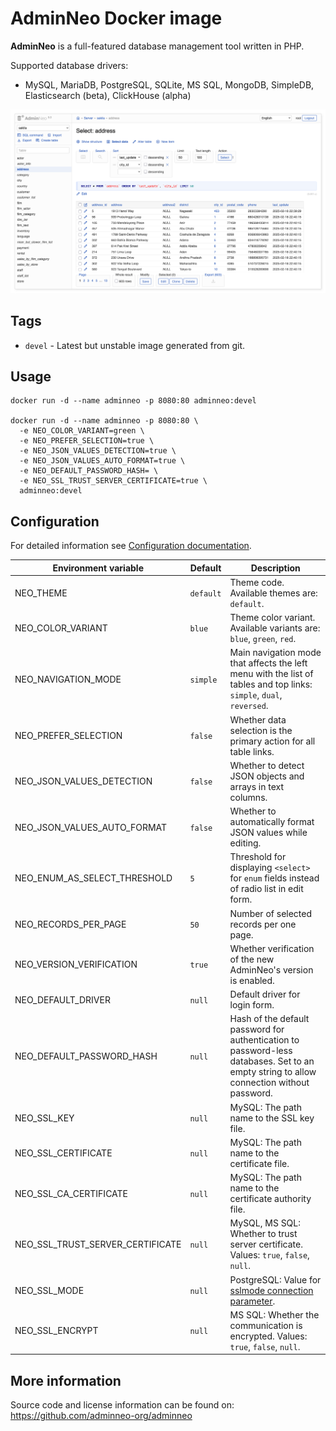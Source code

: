 AdminNeo Docker image
=====================

**AdminNeo** is a full-featured database management tool written in PHP.

Supported database drivers:
- MySQL, MariaDB, PostgreSQL, SQLite, MS SQL, MongoDB, SimpleDB, Elasticsearch (beta), ClickHouse (alpha)

<img src="https://raw.githubusercontent.com/adminneo-org/adminneo/refs/heads/main/docs/images/screenshot-select.webp" width="800" alt="Screenshot - Select data"/>

Tags
----

- `devel` - Latest but unstable image generated from git.

Usage
-----

```shell
docker run -d --name adminneo -p 8080:80 adminneo:devel

docker run -d --name adminneo -p 8080:80 \
  -e NEO_COLOR_VARIANT=green \
  -e NEO_PREFER_SELECTION=true \
  -e NEO_JSON_VALUES_DETECTION=true \
  -e NEO_JSON_VALUES_AUTO_FORMAT=true \
  -e NEO_DEFAULT_PASSWORD_HASH= \
  -e NEO_SSL_TRUST_SERVER_CERTIFICATE=true \
  adminneo:devel
```

Configuration
-------------

For detailed information see [Configuration documentation](https://github.com/adminneo-org/adminneo/blob/main/docs/configuration.md).

| Environment variable             | Default   | Description                                                                                                                              |
|----------------------------------|-----------|------------------------------------------------------------------------------------------------------------------------------------------|
| NEO_THEME                        | `default` | Theme code. Available themes are: `default`.                                                                                             |
| NEO_COLOR_VARIANT                | `blue`    | Theme color variant. Available variants are: `blue`, `green`, `red`.                                                                     |
| NEO_NAVIGATION_MODE              | `simple`  | Main navigation mode that affects the left menu with the list of tables and top links: `simple`, `dual`, `reversed`.                     |
| NEO_PREFER_SELECTION             | `false`   | Whether data selection is the primary action for all table links.                                                                        |
| NEO_JSON_VALUES_DETECTION        | `false`   | Whether to detect JSON objects and arrays in text columns.                                                                               |
| NEO_JSON_VALUES_AUTO_FORMAT      | `false`   | Whether to automatically format JSON values while editing.                                                                               |
| NEO_ENUM_AS_SELECT_THRESHOLD     | `5`       | Threshold for displaying `<select>` for `enum` fields instead of radio list in edit form.                                                |
| NEO_RECORDS_PER_PAGE             | `50`      | Number of selected records per one page.                                                                                                 |
| NEO_VERSION_VERIFICATION         | `true`    | Whether verification of the new AdminNeo's version is enabled.                                                                           |
| NEO_DEFAULT_DRIVER               | `null`    | Default driver for login form.                                                                                                           |
| NEO_DEFAULT_PASSWORD_HASH        | `null`    | Hash of the default password for authentication to password-less databases. Set to an empty string to allow connection without password. |
| NEO_SSL_KEY                      | `null`    | MySQL: The path name to the SSL key file.                                                                                                |
| NEO_SSL_CERTIFICATE              | `null`    | MySQL: The path name to the certificate file.                                                                                            |
| NEO_SSL_CA_CERTIFICATE           | `null`    | MySQL: The path name to the certificate authority file.                                                                                  |
| NEO_SSL_TRUST_SERVER_CERTIFICATE | `null`    | MySQL, MS SQL: Whether to trust server certificate. Values: `true`, `false`, `null`.                                                     |
| NEO_SSL_MODE                     | `null`    | PostgreSQL: Value for [sslmode connection parameter](https://www.postgresql.org/docs/current/libpq-connect.html#LIBPQ-CONNECT-SSLMODE).  |
| NEO_SSL_ENCRYPT                  | `null`    | MS SQL: Whether the communication is encrypted. Values: `true`, `false`, `null`.                                                         |

More information
----------------

Source code and license information can be found on: https://github.com/adminneo-org/adminneo
